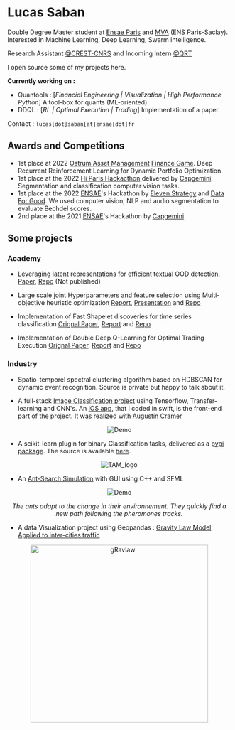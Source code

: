 # Lucas Saban

Double Degree Master student at [Ensae Paris](https://www.ensae.fr/en/) and [MVA](https://www.master-mva.com/) (ENS Paris-Saclay). Interested in Machine Learning, Deep Learning, Swarm intelligence. 

Research Assistant [@CREST-CNRS](https://crest.science/) and Incoming Intern [@QRT](https://www.qube-rt.com/)

I open source some of my projects here. 

**Currently working on :**
<!-- * CuttinEdge : [*Computer Vision | Spatio-Temporal clustering*] based start-up for hair saloon management. Improving STDBSCAN algorithm for our use case -->
* Quantools : [*Financial Engineering | Visualization | High Performance Python*] A tool-box for quants (ML-oriented)
* DDQL : [*RL | Optimal Execution | Trading*] Implementation of a paper.

Contact : ```lucas[dot]saban[at]ensae[dot]fr```

## Awards and Competitions 

* 1st place at 2022 [Ostrum Asset Management](https://www.ostrum.com) [Finance Game](https://www.linkedin.com/posts/ibrahima-kobar-cfa-8bb2761_esg-climat-ia-activity-6988031975915667456-YCUn?utm_source=share&utm_medium=member_desktop). Deep Recurrent Reinforcement Learning for Dynamic Portfolio Optimization.
* 1st place at the 2022 [Hi Paris Hackacthon](https://hackathon-hi-paris.fr/rewards/) delivered by [Capgemini](https://www.capgemini.com/). Segmentation and classification computer vision tasks. 
* 1st place at the 2022 [ENSAE](https://www.ensae.fr/en/)'s Hackathon by [Eleven Strategy](https://eleven-strategy.com/) and [Data For Good](https://dataforgood.fr/). We used computer vision, NLP and audio segmentation to evaluate Bechdel scores.
* 2nd place at the 2021 [ENSAE](https://www.ensae.fr/en/)'s Hackathon by [Capgemini](https://www.capgemini.com/)

## Some projects

### Academy

* Leveraging latent representations for efficient textual OOD detection.  [Paper](https://www.overleaf.com/read/tzmhvvjdqbqr), [Repo](https://github.com/g0bel1n/textual-ood-detection/tree/main) (Not published)

* Large scale joint Hyperparameters and feature selection using Multi-objective heuristic optimization [Report](https://www.overleaf.com/read/yfhcsvdrjgsg),  [Presentation](https://www.overleaf.com/read/rtyhhszcppbc) and [Repo](https://github.com/g0bel1n/swarmpy)

* Implementation of Fast Shapelet discoveries for time series classification [Orignal Paper](https://www.cs.ucr.edu/~eamonn/SDM_FastShapelets.pdf), [Report](https://github.com/g0bel1n/fast_shapelets/blob/main/docs/report.pdf) and [Repo](https://github.com/g0bel1n/fast_shapelets)

* Implementation of Double Deep Q-Learning for Optimal Trading Execution  [Orignal Paper](https://arxiv.org/abs/1812.06600),  [Report]() and [Repo](https://github.com/g0bel1n/DDQL-optimal-execution)

### Industry

* Spatio-temporel spectral clustering algorithm based on HDBSCAN for dynamic event recognition. Source is private but happy to talk about it.


* A full-stack [Image Classification project](https://github.com/iSab01/megazord-backend) using Tensorflow, Transfer-learning and CNN's. An [iOS app](https://github.com/iSab01/megazord_frontend), that I coded in swift, is the front-end part of the project. It was realized with [Augustin Cramer](https://github.com/AugustinCramer)

<div align="center"> 

![Demo](https://github.com/g0bel1n/megazord-backend/blob/main/ressources/demo_megazord.gif)
  
</div>

* A scikit-learn plugin for binary Classification tasks, delivered as a [pypi package](https://pypi.org/project/TinyAutoML/). The source is available [here](https://github.com/g0bel1n/TinyAutoML). 

 <div align="center"> 
  
  ![TAM_logo](https://user-images.githubusercontent.com/73651505/166305225-1a5c6060-7980-426d-8751-ffca4842f18f.png)  
  
 </div>
 
 <!--
In a few words, it builds **pipelines** that handles **preprocessing, feature selection, hyperparameter tuning** and applies **ensemble learning methods** on top of it. The source code uses duck-typing, inheritance, abstract classes and fits in the global scikit-learn framework.
 
 <div align="center"> 
  
  ![TinyAutoML (1)](https://user-images.githubusercontent.com/73651505/166305266-c171b3bd-cd7e-4164-b59e-16fcb4a2cf7e.png)
  
 </div>
-->

* An [Ant-Search Simulation](https://github.com/g0bel1n/Avengers_AntGame) with GUI using C++ and SFML

<div align=center>
  
![Demo](https://github.com/g0bel1n/Avengers_AntGame/blob/master/ressources/ant_gif.gif)
  
 *The ants adapt to the change in their environnement. They quickly find a new path following the pheromones tracks.*
  
</div>

* A data Visualization project using Geopandas : [Gravity Law Model Applied to inter-cities traffic](https://github.com/iSab01/gravlaw-model)

<div align=center>
<img src="https://github.com/iSab01/gravlaw-model/blob/master/ressources/GravLawModel_France.png" alt="gRavlaw" width="400"/>
</div>

<!-- * A [Trading Strategy prediction project](https://github.com/iSab01/deep-FinGAF) using data image encoding, Gramian Angular Field and Convolutionnal Neural Networks.

Real plot             |  Encoded image
:-------------------------:|:-------------------------:
![plot](https://github.com/iSab01/deep-FinGAF/blob/master/ressources/SwedishLeaf_example_plot_14.png)|![plot](https://github.com/iSab01/deep-FinGAF/blob/master/ressources/SwedishLeaf_example_encoded_14.png) 
  
 A [C++ Rubik's Cube solver using Simulated Annealing](https://github.com/g0bel1n/cKube) (WIP)

(* A [ML applied to trading strategy project](https://github.com/iSab01/ML_Trading_project), realized for as an academic project with Héléna Perrier 

*Slide 5*       | *Slide 8*
 :-------------------------:|:-------------------------:
 ![plot](https://github.com/iSab01/ML_Trading_project/blob/recherches/ressources/Capture%20d%E2%80%99e%CC%81cran%202021-07-12%20a%CC%80%2010.13.23.png)|![plot](https://github.com/iSab01/ML_Trading_project/blob/recherches/ressources/Capture%20d%E2%80%99e%CC%81cran%202021-07-12%20a%CC%80%2010.13.36.png)
)
-->
